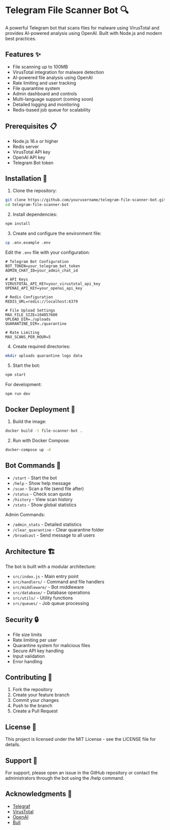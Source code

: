 # Telegram File Scanner Bot 🔍

A powerful Telegram bot that scans files for malware using VirusTotal and provides AI-powered analysis using OpenAI. Built with Node.js and modern best practices.

## Features ✨

- File scanning up to 100MB
- VirusTotal integration for malware detection
- AI-powered file analysis using OpenAI
- Rate limiting and user tracking
- File quarantine system
- Admin dashboard and controls
- Multi-language support (coming soon)
- Detailed logging and monitoring
- Redis-based job queue for scalability

## Prerequisites 📋

- Node.js 16.x or higher
- Redis server
- VirusTotal API key
- OpenAI API key
- Telegram Bot token

## Installation 🚀

1. Clone the repository:
```bash
git clone https://github.com/yourusername/telegram-file-scanner-bot.git
cd telegram-file-scanner-bot
```

2. Install dependencies:
```bash
npm install
```

3. Create and configure the environment file:
```bash
cp .env.example .env
```

Edit the `.env` file with your configuration:
```env
# Telegram Bot Configuration
BOT_TOKEN=your_telegram_bot_token
ADMIN_CHAT_ID=your_admin_chat_id

# API Keys
VIRUSTOTAL_API_KEY=your_virustotal_api_key
OPENAI_API_KEY=your_openai_api_key

# Redis Configuration
REDIS_URL=redis://localhost:6379

# File Upload Settings
MAX_FILE_SIZE=104857600
UPLOAD_DIR=./uploads
QUARANTINE_DIR=./quarantine

# Rate Limiting
MAX_SCANS_PER_HOUR=5
```

4. Create required directories:
```bash
mkdir uploads quarantine logs data
```

5. Start the bot:
```bash
npm start
```

For development:
```bash
npm run dev
```

## Docker Deployment 🐳

1. Build the image:
```bash
docker build -t file-scanner-bot .
```

2. Run with Docker Compose:
```bash
docker-compose up -d
```

## Bot Commands 🤖

- `/start` - Start the bot
- `/help` - Show help message
- `/scan` - Scan a file (send file after)
- `/status` - Check scan quota
- `/history` - View scan history
- `/stats` - Show global statistics

Admin Commands:
- `/admin_stats` - Detailed statistics
- `/clear_quarantine` - Clear quarantine folder
- `/broadcast` - Send message to all users

## Architecture 🏗️

The bot is built with a modular architecture:

- `src/index.js` - Main entry point
- `src/handlers/` - Command and file handlers
- `src/middleware/` - Bot middleware
- `src/database/` - Database operations
- `src/utils/` - Utility functions
- `src/queues/` - Job queue processing

## Security 🔒

- File size limits
- Rate limiting per user
- Quarantine system for malicious files
- Secure API key handling
- Input validation
- Error handling

## Contributing 🤝

1. Fork the repository
2. Create your feature branch
3. Commit your changes
4. Push to the branch
5. Create a Pull Request

## License 📄

This project is licensed under the MIT License - see the LICENSE file for details.

## Support 💬

For support, please open an issue in the GitHub repository or contact the administrators through the bot using the /help command.

## Acknowledgments 🙏

- [Telegraf](https://github.com/telegraf/telegraf)
- [VirusTotal](https://www.virustotal.com)
- [OpenAI](https://openai.com)
- [Bull](https://github.com/OptimalBits/bull) 